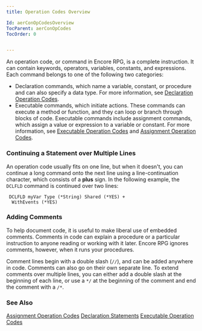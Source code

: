 ```yaml
---
title: Operation Codes Overview

Id: aerConOpCodesOverview
TocParent: aerConOpCodes
TocOrder: 0


---
```


An operation code, or command in Encore RPG, is a complete instruction. It can contain keywords, operators, variables, constants, and expressions. Each command belongs to one of the following two categories: 

- Declaration commands, which name a variable, constant, or
                procedure and can also specify a data type. For more information, see [Declaration Operation Codes](aerConDeclarationOpCodes.html).
- Executable commands, which initiate actions. These commands can execute a
                method or function, and they can loop or branch through blocks of code.
                Executable commands include assignment commands, which assign a value or
                expression to a variable or constant. For more information, see [Executable Operation Codes](aerConExecutableOpCodes.html) and [Assignment Operation Codes](aerConAssignmentOpCodes.html).

### Continuing a Statement over Multiple Lines
An operation code usually fits on one line, but when it doesn't, you can continue a long command onto the next line using a line-continuation character, which consists of a **plus** sign. In the following example, the ```DCLFLD``` command is continued over two lines: 

```
 DCLFLD myVar Type (*String) Shared (*YES) +
  WithEvents (*YES)
```

### Adding Comments
To help document code, it is useful to make liberal use of embedded comments. Comments in code can explain a procedure or a particular instruction to anyone reading or working with it later. Encore RPG ignores comments, however, when it runs your procedures. 

Comment lines begin with a double slash (```//```), and can be added anywhere in code. Comments can also go on their own separate line. To extend comments over multiple lines, you can either add a double slash at the beginning of each line, or use a ```*/``` at the beginning of the comment and end the comment with a ```/*```. 

### See Also
[Assignment Operation Codes](aerConAssignmentOpCodes.html)
[Declaration Statements](aerConDeclarationOpCodes.html)
[Executable Operation Codes](aerConExecutableOpCodes.html) 
